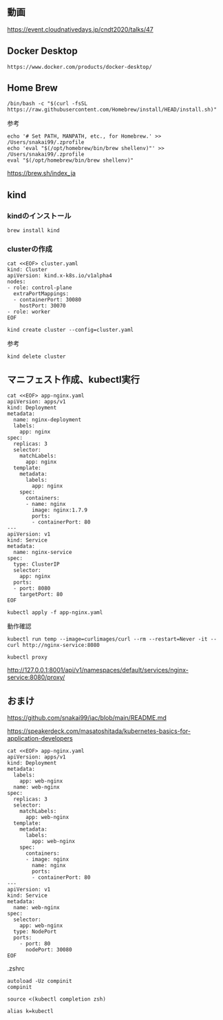 ## 動画
https://event.cloudnativedays.jp/cndt2020/talks/47

## Docker Desktop
  ```
  https://www.docker.com/products/docker-desktop/
  ```

## Home Brew
  
  ```
  /bin/bash -c "$(curl -fsSL https://raw.githubusercontent.com/Homebrew/install/HEAD/install.sh)"
  ```
  
  参考
  ```
  echo '# Set PATH, MANPATH, etc., for Homebrew.' >> /Users/snakai99/.zprofile
  echo 'eval "$(/opt/homebrew/bin/brew shellenv)"' >> /Users/snakai99/.zprofile
  eval "$(/opt/homebrew/bin/brew shellenv)"
  ```
 https://brew.sh/index_ja
 

## kind
### kindのインストール
```
brew install kind
```
### clusterの作成
```
cat <<EOF> cluster.yaml
kind: Cluster
apiVersion: kind.x-k8s.io/v1alpha4
nodes:
- role: control-plane
  extraPortMappings:
  - containerPort: 30080
    hostPort: 30070
- role: worker
EOF
```
```
kind create cluster --config=cluster.yaml
```

参考
```
kind delete cluster
```

## マニフェスト作成、kubectl実行
```
cat <<EOF> app-nginx.yaml
apiVersion: apps/v1
kind: Deployment
metadata:
  name: nginx-deployment
  labels:
    app: nginx
spec:
  replicas: 3
  selector:
    matchLabels:
      app: nginx
  template:
    metadata:
      labels:
        app: nginx
    spec:
      containers:
      - name: nginx
        image: nginx:1.7.9
        ports:
        - containerPort: 80
---
apiVersion: v1
kind: Service
metadata:
  name: nginx-service
spec:
  type: ClusterIP
  selector:
    app: nginx
  ports:
  - port: 8080
    targetPort: 80
EOF
```
```
kubectl apply -f app-nginx.yaml
```

動作確認
```
kubectl run temp --image=curlimages/curl --rm --restart=Never -it -- curl http://nginx-service:8080
```
```
kubectl proxy
```
http://127.0.0.1:8001/api/v1/namespaces/default/services/nginx-service:8080/proxy/


## おまけ

https://github.com/snakai99/iac/blob/main/README.md

https://speakerdeck.com/masatoshitada/kubernetes-basics-for-application-developers

```
cat <<EOF> app-nginx.yaml
apiVersion: apps/v1
kind: Deployment
metadata:
  labels:
    app: web-nginx
  name: web-nginx
spec:
  replicas: 3
  selector:
    matchLabels:
      app: web-nginx
  template:
    metadata:
      labels:
        app: web-nginx
    spec:
      containers:
      - image: nginx
        name: nginx
        ports:
        - containerPort: 80
---
apiVersion: v1
kind: Service
metadata:
  name: web-nginx
spec:
  selector:
    app: web-nginx
  type: NodePort
  ports:
    - port: 80
      nodePort: 30080
EOF
```

.zshrc
```
autoload -Uz compinit
compinit

source <(kubectl completion zsh)

alias k=kubectl
```
